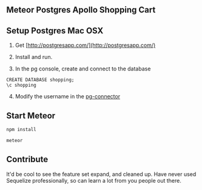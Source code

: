 ## Meteor Postgres Apollo Shopping Cart

## Setup Postgres Mac OSX

1. Get [http://postgresapp.com/](http://postgresapp.com/)

2. Install and run.

3. In the pg console, create and connect to the database

```
CREATE DATABASE shopping;
\c shopping

```

4. Modify the username in the [pg-connector]()


## Start Meteor

```js
npm install

meteor
```


## Contribute
It'd be cool to see the feature set expand, and cleaned up. Have never used Sequelize professionally,
so can learn a lot from you people out there.
